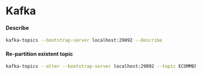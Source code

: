 # Kafka 

#### Describe

```bash
kafka-topics --bootstrap-server localhost:29092 --describe
````

#### Re-partition existent topic

```bash
kafka-topics --alter --bootstrap-server localhost:29092 --topic ECOMMERCE_NEW_ORDER --partitions 3
````


